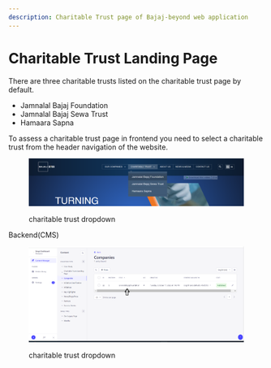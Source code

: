 ```yaml
---
description: Charitable Trust page of Bajaj-beyond web application
---
```


# Charitable Trust Landing Page

There are three charitable trusts listed on the charitable trust page by default.

* Jamnalal Bajaj Foundation
* Jamnalal Bajaj Sewa Trust
* Hamaara Sapna

To assess a charitable trust page in frontend you need to select a charitable trust from the header navigation of the website.&#x20;

<figure><img src="../../.gitbook/assets/header-navigation-for-charitable-trust.png" alt=""><figcaption><p> charitable trust dropdown</p></figcaption></figure>

Backend(CMS)

<figure><img src="../../.gitbook/assets/header-navigation-for-charitable-trust-cms.png" alt=""><figcaption><p> charitable trust dropdown</p></figcaption></figure>
